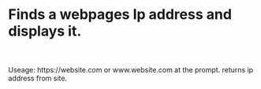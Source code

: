 # Finds a webpages Ip address and displays it.
<br>
<br>Useage: https://website.com or www.website.com at the prompt. returns ip address from site.
